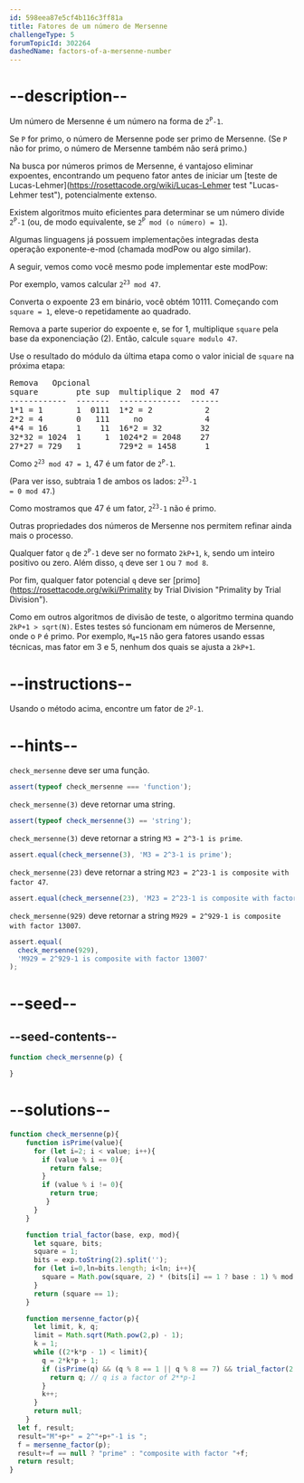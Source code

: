 ```yaml
---
id: 598eea87e5cf4b116c3ff81a
title: Fatores de um número de Mersenne
challengeType: 5
forumTopicId: 302264
dashedName: factors-of-a-mersenne-number
---
```


# --description--

Um número de Mersenne é um número na forma de <code>2<sup>P</sup>-1</code>.

Se `P` for primo, o número de Mersenne pode ser primo de Mersenne. (Se `P` não for primo, o número de Mersenne também não será primo.)

Na busca por números primos de Mersenne, é vantajoso eliminar expoentes, encontrando um pequeno fator antes de iniciar um [teste de Lucas-Lehmer](https://rosettacode.org/wiki/Lucas-Lehmer test "Lucas-Lehmer test"), potencialmente extenso.

Existem algoritmos muito eficientes para determinar se um número divide <code>2<sup>P</sup>-1</code> (ou, de modo equivalente, se <code>2<sup>P</sup> mod (o número) = 1</code>).

Algumas linguagens já possuem implementações integradas desta operação exponente-e-mod (chamada modPow ou algo similar).

A seguir, vemos como você mesmo pode implementar este modPow:

Por exemplo, vamos calcular <code>2<sup>23</sup> mod 47</code>.

Converta o expoente 23 em binário, você obtém 10111. Começando com <code><tt>square</tt> = 1</code>, eleve-o repetidamente ao quadrado.

Remova a parte superior do expoente e, se for 1, multiplique `square` pela base da exponenciação (2). Então, calcule <code><tt>square</tt> modulo 47</code>.

Use o resultado do módulo da última etapa como o valor inicial de `square` na próxima etapa:

<pre>Remova   Opcional
square        pte sup  multiplique 2  mod 47
------------  -------  -------------  ------
1*1 = 1       1  0111  1*2 = 2           2
2*2 = 4       0   111     no             4
4*4 = 16      1    11  16*2 = 32        32
32*32 = 1024  1     1  1024*2 = 2048    27
27*27 = 729   1        729*2 = 1458      1
</pre>

Como <code>2<sup>23</sup> mod 47 = 1</code>, 47 é um fator de <code>2<sup>P</sup>-1</code>.

(Para ver isso, subtraia 1 de ambos os lados: <code>2<sup>23</sup>-1 = 0 mod 47</code>.)

Como mostramos que 47 é um fator, <code>2<sup>23</sup>-1</code> não é primo.

Outras propriedades dos números de Mersenne nos permitem refinar ainda mais o processo.

Qualquer fator `q` de <code>2<sup>P</sup>-1</code> deve ser no formato `2kP+1`, `k`, sendo um inteiro positivo ou zero. Além disso, `q` deve ser `1` ou `7 mod 8`.

Por fim, qualquer fator potencial `q` deve ser [primo](https://rosettacode.org/wiki/Primality by Trial Division "Primality by Trial Division").

Como em outros algoritmos de divisão de teste, o algoritmo termina quando `2kP+1 > sqrt(N)`. Estes testes só funcionam em números de Mersenne, onde o `P` é primo. Por exemplo, <code>M<sub>4</sub>=15</code> não gera fatores usando essas técnicas, mas fator em 3 e 5, nenhum dos quais se ajusta a `2kP+1`.

# --instructions--

Usando o método acima, encontre um fator de <code>2<sup>p</sup>-1</code>.

# --hints--

`check_mersenne` deve ser uma função.

```js
assert(typeof check_mersenne === 'function');
```

`check_mersenne(3)` deve retornar uma string.

```js
assert(typeof check_mersenne(3) == 'string');
```

`check_mersenne(3)` deve retornar a string `M3 = 2^3-1 is prime`.

```js
assert.equal(check_mersenne(3), 'M3 = 2^3-1 is prime');
```

`check_mersenne(23)` deve retornar a string `M23 = 2^23-1 is composite with factor 47`.

```js
assert.equal(check_mersenne(23), 'M23 = 2^23-1 is composite with factor 47');
```

`check_mersenne(929)` deve retornar a string `M929 = 2^929-1 is composite with factor 13007`.

```js
assert.equal(
  check_mersenne(929),
  'M929 = 2^929-1 is composite with factor 13007'
);
```

# --seed--

## --seed-contents--

```js
function check_mersenne(p) {

}
```

# --solutions--

```js
function check_mersenne(p){
    function isPrime(value){
      for (let i=2; i < value; i++){
        if (value % i == 0){
          return false;
        }
        if (value % i != 0){
          return true;
         }
      }
    }

    function trial_factor(base, exp, mod){
      let square, bits;
      square = 1;
      bits = exp.toString(2).split('');
      for (let i=0,ln=bits.length; i<ln; i++){
        square = Math.pow(square, 2) * (bits[i] == 1 ? base : 1) % mod;
      }
      return (square == 1);
    }

    function mersenne_factor(p){
      let limit, k, q;
      limit = Math.sqrt(Math.pow(2,p) - 1);
      k = 1;
      while ((2*k*p - 1) < limit){
        q = 2*k*p + 1;
        if (isPrime(q) && (q % 8 == 1 || q % 8 == 7) && trial_factor(2,p,q)){
          return q; // q is a factor of 2**p-1
        }
        k++;
      }
      return null;
    }
  let f, result;
  result="M"+p+" = 2^"+p+"-1 is ";
  f = mersenne_factor(p);
  result+=f == null ? "prime" : "composite with factor "+f;
  return result;
}
```
